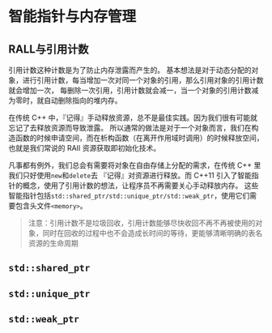 # 智能指针与内存管理
## RALL与引用计数
引用计数这种计数是为了防止内存泄露而产生的。 基本想法是对于动态分配的对象，进行引用计数，每当增加一次对同一个对象的引用，那么引用对象的引用计数就会增加一次， 每删除一次引用，引用计数就会减一，当一个对象的引用计数减为零时，就自动删除指向的堆内存。

在传统 C++ 中，『记得』手动释放资源，总不是最佳实践。因为我们很有可能就忘记了去释放资源而导致泄露。 所以通常的做法是对于一个对象而言，我们在构造函数的时候申请空间，而在析构函数（在离开作用域时调用）的时候释放空间， 也就是我们常说的 RAII 资源获取即初始化技术。

凡事都有例外，我们总会有需要将对象在自由存储上分配的需求，在传统 C++ 里我们只好使用`new`和`delete`去 『记得』对资源进行释放。而 C++11 引入了智能指针的概念，使用了引用计数的想法，让程序员不再需要关心手动释放内存。 这些智能指针包括`std::shared_ptr/std::unique_ptr/std::weak_ptr`，使用它们需要包含头文件`<memory>`。

> 注意：引用计数不是垃圾回收，引用计数能够尽快收回不再不再被使用的对象，同时在回收的过程中也不会造成长时间的等待，更能够清晰明确的表名资源的生命周期

## `std::shared_ptr`

## `std::unique_ptr`

## `std::weak_ptr`
